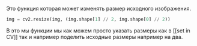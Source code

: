 Это функция которая может изменять размер исходного изображения.

```python
img = cv2.resize(img, (img.shape[1] // 2, img.shape[0] // 2))
```

В это мы функции мы как можем просто указать размеры как в [[set in CV]] так и например поделить исходные размеры например на два. 

